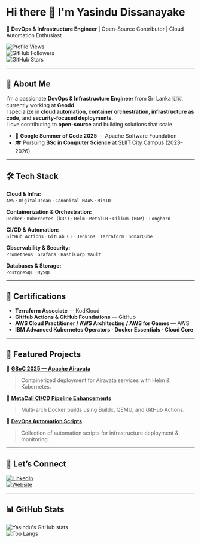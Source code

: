 # Hi there 👋 I'm Yasindu Dissanayake  

🚀 **DevOps & Infrastructure Engineer** | Open-Source Contributor | Cloud Automation Enthusiast  

![Profile Views](https://komarev.com/ghpvc/?username=mryash-dev&color=brightgreen)  
![GitHub Followers](https://img.shields.io/github/followers/mryash-dev?label=Followers)  
![GitHub Stars](https://img.shields.io/github/stars/mryash-dev?label=Stars)  

---

## 🌟 About Me  
I’m a passionate **DevOps & Infrastructure Engineer** from Sri Lanka 🇱🇰, currently working at **Geodd**.  
I specialize in **cloud automation, container orchestration, infrastructure as code**, and **security-focused deployments**.  
I love contributing to **open-source** and building solutions that scale.

- 🎯 **Google Summer of Code 2025** — Apache Software Foundation  
- 🎓 Pursuing **BSc in Computer Science** at SLIIT City Campus (2023–2026)  

---

## 🛠 Tech Stack  

**Cloud & Infra:**  
`AWS` · `DigitalOcean` · `Canonical MAAS` · `MinIO`  

**Containerization & Orchestration:**  
`Docker` · `Kubernetes (k3s)` · `Helm` · `MetalLB` · `Cilium (BGP)` · `Longhorn`  

**CI/CD & Automation:**  
`GitHub Actions` · `GitLab CI` · `Jenkins` · `Terraform` · `SonarQube`  

**Observability & Security:**  
`Prometheus` · `Grafana` · `HashiCorp Vault`  

**Databases & Storage:**  
`PostgreSQL` · `MySQL`  

---

## 📜 Certifications  
- **Terraform Associate** — KodKloud  
- **GitHub Actions & GitHub Foundations** — GitHub  
- **AWS Cloud Practitioner / AWS Architecting / AWS for Games** — AWS  
- **IBM Advanced Kubernetes Operators** · **Docker Essentials** · **Cloud Core**  

---

## 📂 Featured Projects  

🔹 **[GSoC 2025 — Apache Airavata](https://summerofcode.withgoogle.com/)**
> Containerized deployment for Airavata services with Helm & Kubernetes.  

🔹 **[MetaCall CI/CD Pipeline Enhancements](https://github.com/metacall)**
> Multi-arch Docker builds using Buildx, QEMU, and GitHub Actions.  

🔹 **[DevOps Automation Scripts](https://github.com/mryash-dev)**
> Collection of automation scripts for infrastructure deployment & monitoring.  

---

## 🤝 Let’s Connect  
[![LinkedIn](https://img.shields.io/badge/LinkedIn-0A66C2?logo=linkedin&logoColor=white)](https://www.linkedin.com/in/yasindu-dissanayake/)  
[![Website](https://img.shields.io/badge/Portfolio-000?logo=About.me&logoColor=white)](https://mryash.dev)  

---

## 📊 GitHub Stats  
![Yasindu's GitHub stats](https://github-readme-stats.vercel.app/api?username=mryash-dev&show_icons=true&theme=tokyonight)  
![Top Langs](https://github-readme-stats.vercel.app/api/top-langs/?username=mryash-dev&layout=compact&theme=tokyonight)  
